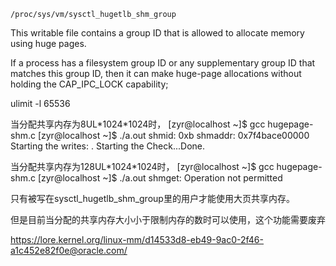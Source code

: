 ```
/proc/sys/vm/sysctl_hugetlb_shm_group
```

 This writable file contains a group ID that is allowed to allocate memory using huge pages. 

 If a process has a filesystem group ID or any supplementary group ID that matches this group ID, then it can make huge-page allocations without holding the CAP_IPC_LOCK capability;



ulimit -l 65536

当分配共享内存为8UL\*1024\*1024时，
[zyr@localhost ~]$ gcc hugepage-shm.c 
[zyr@localhost ~]$ ./a.out 
shmid: 0xb
shmaddr: 0x7f4bace00000
Starting the writes:
.
Starting the Check...Done.



当分配共享内存为128UL\*1024\*1024时，
[zyr@localhost ~]$ gcc hugepage-shm.c 
[zyr@localhost ~]$ ./a.out 
shmget: Operation not permitted



只有被写在sysctl_hugetlb_shm_group里的用户才能使用大页共享内存。

但是目前当分配的共享内存大小小于限制内存的数时可以使用，这个功能需要废弃

https://lore.kernel.org/linux-mm/d14533d8-eb49-9ac0-2f46-a1c452e82f0e@oracle.com/